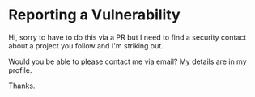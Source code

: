 # Reporting a Vulnerability

Hi, sorry to have to do this via a PR but I need to find a security contact about a project you follow and I'm striking out.

Would you be able to please contact me via email? My details are in my profile.

Thanks.
